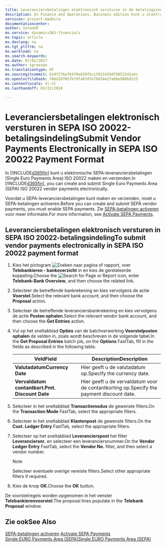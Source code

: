 ```yaml
---
title: Leveranciersbetalingen elektronisch versturen in de betalingsindeling SEPA ISO 20022
description: In Finance and Operations, Business edition kunt u elektronische SEPA-leveranciersbetalingen (Single Euro Payments Area) ISO 20022 maken en verzenden.
services: project-madeira
documentationcenter: 
author: SorenGP
ms.service: dynamics365-financials
ms.topic: article
ms.devlang: na
ms.tgt_pltfrm: na
ms.workload: na
ms.search.keywords: 
ms.date: 07/01/2017
ms.author: sgroespe
ms.translationtype: HT
ms.sourcegitcommit: b34f276a764f0e828fbc1f015429df9852242a4c
ms.openlocfilehash: 766d107057bf9fa07d7e79d34e2fa6be980b9223
ms.contentlocale: nl-nl
ms.lasthandoff: 03/22/2018

---
```

# <a name="submit-vendor-payments-electronically-in-sepa-iso-20022-payment-format"></a><span data-ttu-id="9d4e5-103">Leveranciersbetalingen elektronisch versturen in SEPA ISO 20022-betalingsindeling</span><span class="sxs-lookup"><span data-stu-id="9d4e5-103">Submit Vendor Payments Electronically in SEPA ISO 20022 Payment Format</span></span>
<span data-ttu-id="9d4e5-104">In [!INCLUDE[d365fin](../../includes/d365fin_md.md)] kunt u elektronische SEPA-leveranciersbetalingen (Single Euro Payments Area) ISO 20022 maken en verzenden.</span><span class="sxs-lookup"><span data-stu-id="9d4e5-104">In [!INCLUDE[d365fin](../../includes/d365fin_md.md)], you can create and submit Single Euro Payments Area (SEPA) ISO 20022 vendor payments electronically.</span></span>  

<span data-ttu-id="9d4e5-105">Voordat u SEPA-leveranciersbetalingen kunt maken en verzenden, moet u SEPA-betalingen activeren.</span><span class="sxs-lookup"><span data-stu-id="9d4e5-105">Before you can create and submit SEPA vendor payments, you must enable SEPA payments.</span></span> <span data-ttu-id="9d4e5-106">Zie [SEPA-betalingen activeren](how-to-activate-sepa-payments.md) voor meer informatie.</span><span class="sxs-lookup"><span data-stu-id="9d4e5-106">For more information, see [Activate SEPA Payments](how-to-activate-sepa-payments.md).</span></span>  

## <a name="to-submit-vendor-payments-electronically-in-sepa-iso-20022-payment-format"></a><span data-ttu-id="9d4e5-107">Leveranciersbetalingen elektronisch versturen in SEPA ISO 20022-betalingsindeling</span><span class="sxs-lookup"><span data-stu-id="9d4e5-107">To submit vendor payments electronically in SEPA ISO 20022 payment format</span></span>  

1.  <span data-ttu-id="9d4e5-108">Kies het pictogram ![Zoeken naar pagina of rapport](../../media/ui-search/search_small.png "pictogram Zoeken naar pagina of rapport"), voer **Telebankieren - bankoverzicht** in en kies de gerelateerde koppeling.</span><span class="sxs-lookup"><span data-stu-id="9d4e5-108">Choose the ![Search for Page or Report](../../media/ui-search/search_small.png "Search for Page or Report icon") icon, enter **Telebank-Bank Overview**, and then choose the related link.</span></span>  
2.  <span data-ttu-id="9d4e5-109">Selecteer de betreffende bankrekening en kies vervolgens de actie **Voorstel**.</span><span class="sxs-lookup"><span data-stu-id="9d4e5-109">Select the relevant bank account, and then choose the **Proposal** action.</span></span>  
3.  <span data-ttu-id="9d4e5-110">Selecteer de betreffende leveranciersbankrekening en kies vervolgens de actie **Posten ophalen**.</span><span class="sxs-lookup"><span data-stu-id="9d4e5-110">Select the relevant vendor bank account, and then choose the **Get Entries** action.</span></span>  
4.  <span data-ttu-id="9d4e5-111">Vul op het sneltabblad **Opties** van de batchverwerking **Voorstelposten ophalen** de velden in, zoals wordt beschreven in de volgende tabel.</span><span class="sxs-lookup"><span data-stu-id="9d4e5-111">In the **Get Proposal Entries** batch job, on the **Options** FastTab, fill in the fields as described in the following table.</span></span>  

    |<span data-ttu-id="9d4e5-112">Veld</span><span class="sxs-lookup"><span data-stu-id="9d4e5-112">Field</span></span>|<span data-ttu-id="9d4e5-113">Description</span><span class="sxs-lookup"><span data-stu-id="9d4e5-113">Description</span></span>|  
    |---------------------------------|---------------------------------------|  
    |<span data-ttu-id="9d4e5-114">**Valutadatum**</span><span class="sxs-lookup"><span data-stu-id="9d4e5-114">**Currency Date**</span></span>|<span data-ttu-id="9d4e5-115">Hier geeft u de valutadatum op.</span><span class="sxs-lookup"><span data-stu-id="9d4e5-115">Specify the currency date.</span></span>|  
    |<span data-ttu-id="9d4e5-116">**Vervaldatum contantkort.**</span><span class="sxs-lookup"><span data-stu-id="9d4e5-116">**Pmt. Discount Date**</span></span>|<span data-ttu-id="9d4e5-117">Hier geeft u de vervaldatum voor de contantkorting op.</span><span class="sxs-lookup"><span data-stu-id="9d4e5-117">Specify the payment discount date.</span></span>|  

5.  <span data-ttu-id="9d4e5-118">Selecteer in het sneltabblad **Transactiemodus** de gewenste filters.</span><span class="sxs-lookup"><span data-stu-id="9d4e5-118">On the **Transaction Mode** FastTab, select the appropriate filters.</span></span>  
6.  <span data-ttu-id="9d4e5-119">Selecteer in het sneltabblad **Klantenpost** de gewenste filters.</span><span class="sxs-lookup"><span data-stu-id="9d4e5-119">On the **Cust. Ledger Entry** FastTab, select the appropriate filters.</span></span>  
7.  <span data-ttu-id="9d4e5-120">Selecteer op het sneltabblad **Leverancierspost** het filter **Leveranciersnr.** en selecteer een leveranciersnummer.</span><span class="sxs-lookup"><span data-stu-id="9d4e5-120">On the **Vendor Ledger Entry** FastTab, select the **Vendor No.** filter, and then select a vendor number.</span></span>  

    > [!NOTE]  
    >  <span data-ttu-id="9d4e5-121">Selecteer eventuele overige vereiste filters.</span><span class="sxs-lookup"><span data-stu-id="9d4e5-121">Select other appropriate filters if required.</span></span>  

8.  <span data-ttu-id="9d4e5-122">Kies de knop **OK**.</span><span class="sxs-lookup"><span data-stu-id="9d4e5-122">Choose the **OK** button.</span></span>  

<span data-ttu-id="9d4e5-123">De voorstelregels worden opgenomen in het venster **Telebankierenvoorstel**.</span><span class="sxs-lookup"><span data-stu-id="9d4e5-123">The proposal lines populate in the **Telebank Proposal** window.</span></span>  

## <a name="see-also"></a><span data-ttu-id="9d4e5-124">Zie ook</span><span class="sxs-lookup"><span data-stu-id="9d4e5-124">See Also</span></span>  
 <span data-ttu-id="9d4e5-125">[SEPA-betalingen activeren](how-to-activate-sepa-payments.md) </span><span class="sxs-lookup"><span data-stu-id="9d4e5-125">[Activate SEPA Payments](how-to-activate-sepa-payments.md) </span></span>  
 [<span data-ttu-id="9d4e5-126">Single EURO Payments Area (SEPA)</span><span class="sxs-lookup"><span data-stu-id="9d4e5-126">Single EURO Payments Area (SEPA)</span></span>](single-euro-payments-area-sepa-.md)   


